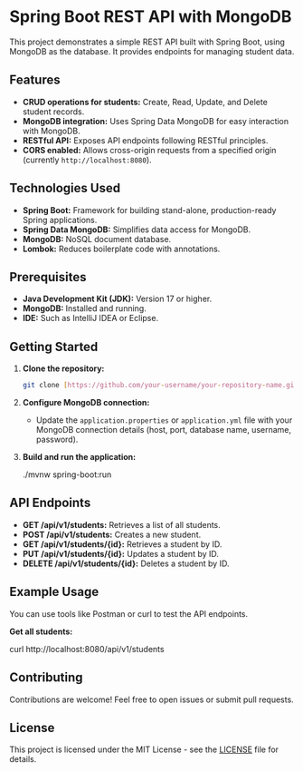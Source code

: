 # Spring Boot REST API with MongoDB

This project demonstrates a simple REST API built with Spring Boot, using MongoDB as the database. It provides endpoints for managing student data.

## Features

* **CRUD operations for students:** Create, Read, Update, and Delete student records.
* **MongoDB integration:** Uses Spring Data MongoDB for easy interaction with MongoDB.
* **RESTful API:** Exposes API endpoints following RESTful principles.
* **CORS enabled:** Allows cross-origin requests from a specified origin (currently `http://localhost:8080`).

## Technologies Used

* **Spring Boot:** Framework for building stand-alone, production-ready Spring applications.
* **Spring Data MongoDB:** Simplifies data access for MongoDB.
* **MongoDB:** NoSQL document database.
* **Lombok:** Reduces boilerplate code with annotations.

## Prerequisites

* **Java Development Kit (JDK):** Version 17 or higher.
* **MongoDB:**  Installed and running.
* **IDE:**  Such as IntelliJ IDEA or Eclipse.

## Getting Started

1. **Clone the repository:**
   ```bash
   git clone [https://github.com/your-username/your-repository-name.git](https://github.com/your-username/your-repository-name.git)

2.  **Configure MongoDB connection:**

    - Update the `application.properties` or `application.yml` file with your MongoDB connection details (host, port, database name, username, password).

3.  **Build and run the application:**


    ./mvnw spring-boot:run


## API Endpoints

* **GET /api/v1/students:**  Retrieves a list of all students.
* **POST /api/v1/students:** Creates a new student.
* **GET /api/v1/students/{id}:** Retrieves a student by ID.
* **PUT /api/v1/students/{id}:** Updates a student by ID.
* **DELETE /api/v1/students/{id}:** Deletes a student by ID.

## Example Usage

You can use tools like Postman or curl to test the API endpoints.

**Get all students:**

curl http://localhost:8080/api/v1/students

## Contributing

Contributions are welcome\! Feel free to open issues or submit pull requests.

## License

This project is licensed under the MIT License - see the [LICENSE](LICENSE) file for details.